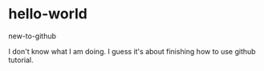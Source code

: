 # hello-world
new-to-github

I don't know what I am doing. I guess it's about finishing how to use github tutorial.
